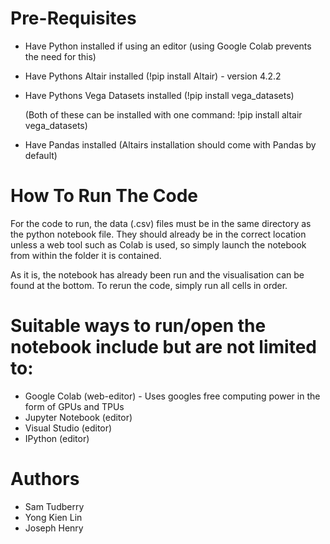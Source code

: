# Pre-Requisites

-   Have Python installed if using an editor (using Google Colab
    prevents the need for this)

-   Have Pythons Altair installed (!pip install Altair) - version 4.2.2

-   Have Pythons Vega Datasets installed (!pip install vega_datasets)

    (Both of these can be installed with one command: !pip install altair
    vega_datasets)

-   Have Pandas installed (Altairs installation should come with Pandas
    by default)

# How To Run The Code

For the code to run, the data (.csv) files must be in the same directory as 
the python notebook file. They should already be in the correct location unless 
a web tool such as Colab is used, so simply launch the notebook from within 
the folder it is contained.

As it is, the notebook has already been run and the visualisation can be found
at the bottom. To rerun the code, simply run all cells in order.

# Suitable ways to run/open the notebook include but are not limited to:

-   Google Colab (web-editor) - Uses googles free computing power in the
    form of GPUs and TPUs
-   Jupyter Notebook (editor)
-   Visual Studio (editor)
-   IPython (editor)

# Authors

- Sam Tudberry
- Yong Kien Lin
- Joseph Henry
